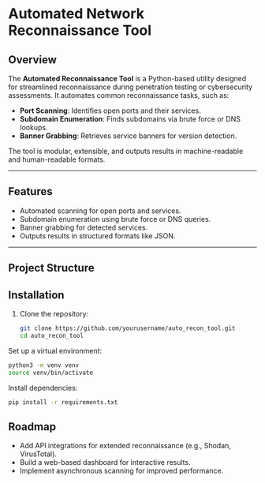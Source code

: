 # Automated Network Reconnaissance Tool

## Overview

The **Automated Reconnaissance Tool** is a Python-based utility designed for streamlined reconnaissance during penetration testing or cybersecurity assessments. It automates common reconnaissance tasks, such as:

- **Port Scanning**: Identifies open ports and their services.
- **Subdomain Enumeration**: Finds subdomains via brute force or DNS lookups.
- **Banner Grabbing**: Retrieves service banners for version detection.

The tool is modular, extensible, and outputs results in machine-readable and human-readable formats.

---

## Features

- Automated scanning for open ports and services.
- Subdomain enumeration using brute force or DNS queries.
- Banner grabbing for detected services.
- Outputs results in structured formats like JSON.

---

## Project Structure

## Installation

1. Clone the repository:
   ```bash
   git clone https://github.com/yourusername/auto_recon_tool.git
   cd auto_recon_tool
Set up a virtual environment:

```bash
python3 -m venv venv
source venv/bin/activate
```
Install dependencies:

```bash
pip install -r requirements.txt
```

## Roadmap
- Add API integrations for extended reconnaissance (e.g., Shodan, VirusTotal).
- Build a web-based dashboard for interactive results.
- Implement asynchronous scanning for improved performance.

